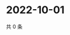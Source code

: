 # 2022-10-01

共 0 条

<!-- BEGIN WEIBO -->
<!-- 最后更新时间 Sat Oct 01 2022 16:25:01 GMT+0800 (China Standard Time) -->

<!-- END WEIBO -->
